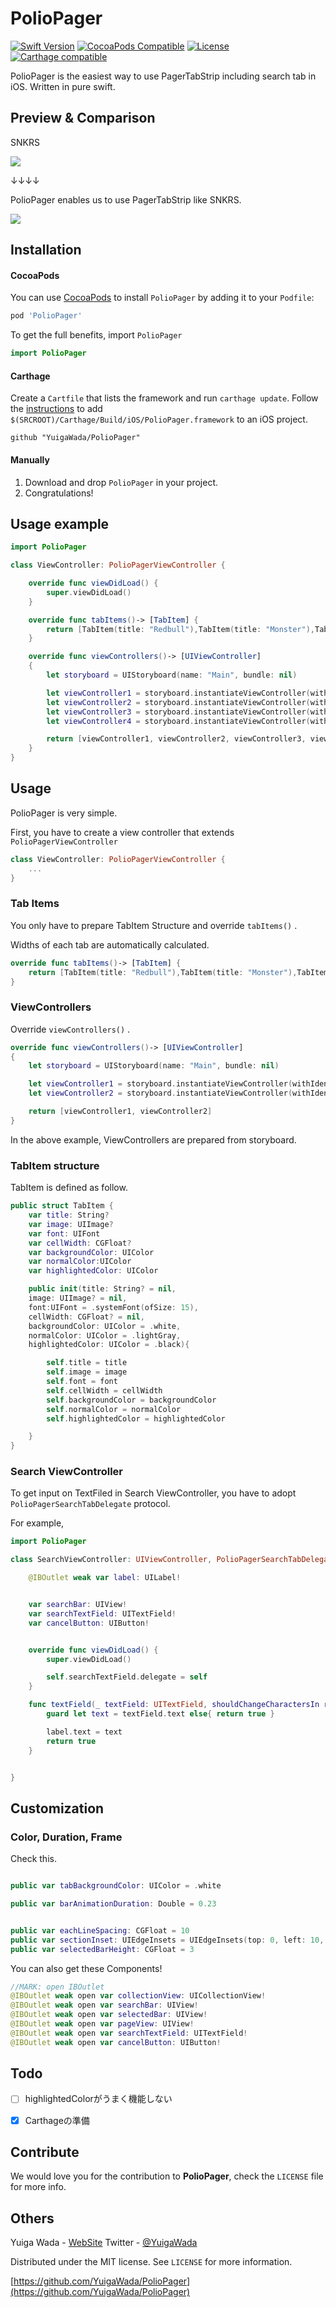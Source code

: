 # PolioPager
[![Swift Version][swift-image]][swift-url]
[![CocoaPods Compatible](https://img.shields.io/cocoapods/v/EZSwiftExtensions.svg)](https://img.shields.io/cocoapods/v/LFAlertController.svg)
[![License][license-image]][license-url]
[![Carthage compatible](https://img.shields.io/badge/Carthage-compatible-4BC51D.svg?style=flat)](https://github.com/Carthage/Carthage)


PolioPager is  the easiest way to use PagerTabStrip including search tab in iOS. Written in pure swift.


## Preview & Comparison
SNKRS

<img src="image/SNKRS.gif">

↓↓↓↓

PolioPager enables us to use  PagerTabStrip like SNKRS.

<img src="image/PolioPager.gif">


## Installation

#### CocoaPods
You can use [CocoaPods](http://cocoapods.org/) to install `PolioPager` by adding it to your `Podfile`:

```ruby
pod 'PolioPager'
```

To get the full benefits,  import `PolioPager` 

``` swift
import PolioPager
```

#### Carthage
Create a `Cartfile` that lists the framework and run `carthage update`. Follow the [instructions](https://github.com/Carthage/Carthage#if-youre-building-for-ios) to add `$(SRCROOT)/Carthage/Build/iOS/PolioPager.framework` to an iOS project.

```
github "YuigaWada/PolioPager"
```


#### Manually
1. Download and drop ```PolioPager``` in your project.  
2. Congratulations!  

## Usage example

```swift
import PolioPager

class ViewController: PolioPagerViewController {

    override func viewDidLoad() {
        super.viewDidLoad()
    }

    override func tabItems()-> [TabItem] {
        return [TabItem(title: "Redbull"),TabItem(title: "Monster"),TabItem(title: "Caffeine Addiction")]
    }

    override func viewControllers()-> [UIViewController]
    {
        let storyboard = UIStoryboard(name: "Main", bundle: nil)

        let viewController1 = storyboard.instantiateViewController(withIdentifier: "searchView")
        let viewController2 = storyboard.instantiateViewController(withIdentifier: "view1")
        let viewController3 = storyboard.instantiateViewController(withIdentifier: "view2")
        let viewController4 = storyboard.instantiateViewController(withIdentifier: "view3")

        return [viewController1, viewController2, viewController3, viewController4]
    }
}
```


## Usage

PolioPager is very simple.

First, you have to create a view controller that extends  ``PolioPagerViewController`` 

```swift
class ViewController: PolioPagerViewController {
    ...
}
```

### Tab Items

You only have to  prepare TabItem Structure and override ``tabItems()`` .

Widths of each tab are automatically calculated.

```swift
override func tabItems()-> [TabItem] {
    return [TabItem(title: "Redbull"),TabItem(title: "Monster"),TabItem(title: "Caffeine Addiction")]
}
```
### ViewControllers

Override ``viewControllers()`` .

```swift
override func viewControllers()-> [UIViewController]
{
    let storyboard = UIStoryboard(name: "Main", bundle: nil)

    let viewController1 = storyboard.instantiateViewController(withIdentifier: "searchView")
    let viewController2 = storyboard.instantiateViewController(withIdentifier: "view1")

    return [viewController1, viewController2]
}
```

In the above example, ViewControllers are prepared from storyboard.

### TabItem structure

TabItem is defined as follow.

```swift
public struct TabItem {
    var title: String?
    var image: UIImage?
    var font: UIFont
    var cellWidth: CGFloat?
    var backgroundColor: UIColor
    var normalColor:UIColor
    var highlightedColor: UIColor

    public init(title: String? = nil,
    image: UIImage? = nil,
    font:UIFont = .systemFont(ofSize: 15),
    cellWidth: CGFloat? = nil,
    backgroundColor: UIColor = .white,
    normalColor: UIColor = .lightGray,
    highlightedColor: UIColor = .black){

        self.title = title
        self.image = image
        self.font = font
        self.cellWidth = cellWidth
        self.backgroundColor = backgroundColor
        self.normalColor = normalColor
        self.highlightedColor = highlightedColor

    }
}

```

### Search ViewController

To get input on TextFiled in Search ViewController, you have to adopt ``PolioPagerSearchTabDelegate`` protocol.

For example, 

```swift
import PolioPager

class SearchViewController: UIViewController, PolioPagerSearchTabDelegate, UITextFieldDelegate {

    @IBOutlet weak var label: UILabel!


    var searchBar: UIView!
    var searchTextField: UITextField!
    var cancelButton: UIButton!


    override func viewDidLoad() {
        super.viewDidLoad()

        self.searchTextField.delegate = self
    }

    func textField(_ textField: UITextField, shouldChangeCharactersIn range: NSRange, replacementString string: String) -> Bool {
        guard let text = textField.text else{ return true }

        label.text = text
        return true
    }


}
```

## Customization


### Color, Duration, Frame

Check this.


```swift

public var tabBackgroundColor: UIColor = .white

public var barAnimationDuration: Double = 0.23


public var eachLineSpacing: CGFloat = 10
public var sectionInset: UIEdgeInsets = UIEdgeInsets(top: 0, left: 10, bottom: 0, right: 10)
public var selectedBarHeight: CGFloat = 3

```
You can also get these Components!

```swift
//MARK: open IBOutlet
@IBOutlet weak open var collectionView: UICollectionView!
@IBOutlet weak open var searchBar: UIView!
@IBOutlet weak open var selectedBar: UIView!
@IBOutlet weak open var pageView: UIView!
@IBOutlet weak open var searchTextField: UITextField!
@IBOutlet weak open var cancelButton: UIButton!
```


## Todo
- [ ] highlightedColorがうまく機能しない
- [x] Carthageの準備



## Contribute

We would love you for the contribution to **PolioPager**, check the ``LICENSE`` file for more info.



## Others

Yuiga Wada -  [WebSite](https://yuigawada.github.io/) 
Twitter         - [@YuigaWada](https://twitter.com/YuigaWada) 





Distributed under the MIT license. See ``LICENSE`` for more information.

[https://github.com/YuigaWada/PolioPager](https://github.com/YuigaWada/PolioPager)




[swift-image]:https://img.shields.io/badge/swift-5.0-orange.svg
[swift-url]: https://swift.org/
[license-image]: https://img.shields.io/badge/License-MIT-blue.svg
[license-url]: LICENSE
[codebeat-image]: https://codebeat.co/badges/c19b47ea-2f9d-45df-8458-b2d952fe9dad
[codebeat-url]: https://codebeat.co/projects/github-com-vsouza-awesomeios-com
